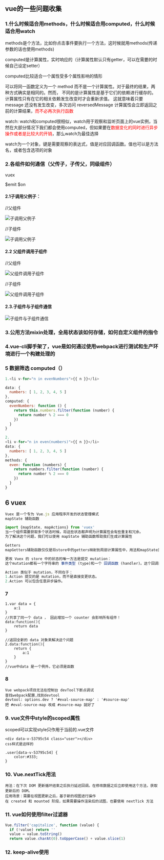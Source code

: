 ## vue的一些问题收集

### 1.什么时候适合用methods，什么时候适合用computed，什么时候适合用watch
methods是个方法，比如你点击事件要执行一个方法，这时候就用methods(传递参数的话也使用methods)

computed是计算属性，实时响应的（计算属性默认只有getter，可以在需要的时候自己设定setter）

computed比较适合一个属性受多个属性影响的情形

可以将同一函数定义为一个 method 而不是一个计算属性。对于最终的结果，两种方式确实是相同的。然而，
不同的是计算属性是基于它们的依赖进行缓存的。计算属性只有在它的相关依赖发生改变时才会重新求值。
这就意味着只要 message 还没有发生改变，多次访问 reversedMessage 计算属性会立即返回之前的计算结果，<font color="red">而不必再次执行函数</font>

watch:
watch和computed很相似，watch用于观察和监听页面上的vue实例，当然在大部分情况下我们都会使用computed，但如果要在<font color="red">数据变化的同时进行异步操作或者是比较大的开销</font>，那么watch为最佳选择

watch为一个对象，键是需要观察的表达式，值是对应回调函数。值也可以是方法名，或者包含选项的对象



### 2.各组件如何通信（父传子，子传父，同级组件）
vuex

$emit $on

#### 2.1子调用父例子：

//父组件

![子调用父例子](../img/vue-father-component-1.png)

//子组件

![子调用父例子](../img/vue-child-component-1.png)

#### 2.2 父组件调用子组件
//父组件

![父组件调用子组件](../img/vue-father-component-2.png)

//子组件

![父组件调用子组件](../img/vue-child-component-2.png)

#### 2.3.子组件与子组件通信

![子组件与子组件通信](../img/vue-child-child-component.png)

### 3.公用方法mixin处理，全局状态该如何存储，如何自定义组件的指令

### 4.vue-cli脚手架了，vue是如何通过使用webpack进行测试和生产环境进行一个构建处理的


### 5 数据筛选 computed（）
```js
1.<li v-for="n in evenNumbers">{{ n }}</li>

data: {
  numbers: [ 1, 2, 3, 4, 5 ]
},
computed: {
  evenNumbers: function () {
    return this.numbers.filter(function (number) {
      return number % 2 === 0
    })
  }
}
```
```js
2.
<li v-for="n in even(numbers)">{{ n }}</li>
data: {
  numbers: [ 1, 2, 3, 4, 5 ]
},
methods: {
  even: function (numbers) {
    return numbers.filter(function (number) {
      return number % 2 === 0
    })
  }
}
```

## 6 vuex

```js
Vuex 是一个专为 Vue.js 应用程序开发的状态管理模式
mapState 辅助函数

import {mapState, mapActions} from 'vuex'
当一个组件需要获取多个状态时候，将这些状态都声明为计算属性会有些重复和冗余。
为了解决这个问题，我们可以使用 mapState 辅助函数帮助我们生成计算属性

Getters
mapGetters辅助函数仅仅是将store中的getters映射到局部计算属性中，用法和mapState类似Getters

更改 Vuex 的 store 中的状态的唯一方法是提交 mutation：
这个mutation都有一个字符串的 事件类型 (type)和一个 回调函数 (handler)。这个回调函数就是我们实际进行状态更改的地方，并且它会接受 state 作为第一个参数：

Action 类似于 mutation，不同在于：
1.Action 提交的是 mutation，而不是直接变更状态。
2.Action 可以包含任意异步操作。

```


### 7
```
1.var data = {
	a:1
}
//共享了同一个 data ， 因此增加一个 counter 会影响所有组件！
data:function(){
	return data
}

//返回全新的 data 对象来解决这个问题
2.data:function(){
	return {
		a:1
	}
}
//vue中data 是一个例外，它必须是函数
```

### 8
```
Vue webpack项目无法在控制台 devTool下断点调试
查找webpack配置,找到devtool
devtool: options.dev ? '#eval-source-map' : '#source-map'
把 #eval-source-map 改成 #source-map 就好了
```

### 9. vue文件中style的scoped属性

scoped可以实现style只作用于当前的.vue文件

```
<div data-v-53795c54 class="user"></div>
css样式是这样的

.user[data-v-53795c54] {
    color:#333;
}
```

### 10. Vue.nextTick用法
```
用法：在下次 DOM 更新循环结束之后执行延迟回调。在修改数据之后立即使用这个方法，获取更新后的 DOM。
应用场景：需要在视图更新之后，基于新的视图进行操作
在 created 和 mounted 阶段，如果需要操作渲染后的试图，也要使用 nextTick 方法

```

### 11. vue如何使用filter过滤器
```js
Vue.filter('capitalize', function (value) {
  if (!value) return ''
  value = value.toString()
  return value.charAt(0).toUpperCase() + value.slice(1)
```
### 12. keep-alive使用